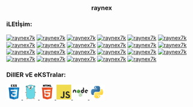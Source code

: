 <h3 align="center">raynex</h3>

<h3 align="left">iLEtİşim:</h3>
<p align="left">
<a href="https://codepen.io/raynex7k" target="blank"><img align="center" src="https://raw.githubusercontent.com/rahuldkjain/github-profile-readme-generator/master/src/images/icons/Social/codepen.svg" alt="raynex7k" height="30" width="40" /></a>
<a href="https://dev.to/raynex7k" target="blank"><img align="center" src="https://raw.githubusercontent.com/rahuldkjain/github-profile-readme-generator/master/src/images/icons/Social/devto.svg" alt="raynex7k" height="30" width="40" /></a>
<a href="https://twitter.com/raynex7k" target="blank"><img align="center" src="https://raw.githubusercontent.com/rahuldkjain/github-profile-readme-generator/master/src/images/icons/Social/twitter.svg" alt="raynex7k" height="30" width="40" /></a>
<a href="https://linkedin.com/in/raynex7k" target="blank"><img align="center" src="https://raw.githubusercontent.com/rahuldkjain/github-profile-readme-generator/master/src/images/icons/Social/linked-in-alt.svg" alt="raynex7k" height="30" width="40" /></a>
<a href="https://stackoverflow.com/users/raynex7k" target="blank"><img align="center" src="https://raw.githubusercontent.com/rahuldkjain/github-profile-readme-generator/master/src/images/icons/Social/stack-overflow.svg" alt="raynex7k" height="30" width="40" /></a>
<a href="https://codesandbox.com/raynex7k" target="blank"><img align="center" src="https://raw.githubusercontent.com/rahuldkjain/github-profile-readme-generator/master/src/images/icons/Social/codesandbox.svg" alt="raynex7k" height="30" width="40" /></a>
<a href="https://kaggle.com/raynex7k" target="blank"><img align="center" src="https://raw.githubusercontent.com/rahuldkjain/github-profile-readme-generator/master/src/images/icons/Social/kaggle.svg" alt="raynex7k" height="30" width="40" /></a>
<a href="https://fb.com/raynex7k" target="blank"><img align="center" src="https://raw.githubusercontent.com/rahuldkjain/github-profile-readme-generator/master/src/images/icons/Social/facebook.svg" alt="raynex7k" height="30" width="40" /></a>
<a href="https://instagram.com/raynex7k" target="blank"><img align="center" src="https://raw.githubusercontent.com/rahuldkjain/github-profile-readme-generator/master/src/images/icons/Social/instagram.svg" alt="raynex7k" height="30" width="40" /></a>
<a href="https://dribbble.com/raynex7k" target="blank"><img align="center" src="https://raw.githubusercontent.com/rahuldkjain/github-profile-readme-generator/master/src/images/icons/Social/dribbble.svg" alt="raynex7k" height="30" width="40" /></a>
<a href="https://www.behance.net/raynex7k" target="blank"><img align="center" src="https://raw.githubusercontent.com/rahuldkjain/github-profile-readme-generator/master/src/images/icons/Social/behance.svg" alt="raynex7k" height="30" width="40" /></a>
<a href="https://hashnode.com/raynex7k" target="blank"><img align="center" src="https://raw.githubusercontent.com/rahuldkjain/github-profile-readme-generator/master/src/images/icons/Social/hashnode.svg" alt="raynex7k" height="30" width="40" /></a>
<a href="https://medium.com/raynex7k" target="blank"><img align="center" src="https://raw.githubusercontent.com/rahuldkjain/github-profile-readme-generator/master/src/images/icons/Social/medium.svg" alt="raynex7k" height="30" width="40" /></a>
<a href="https://www.youtube.com/c/raynex7k" target="blank"><img align="center" src="https://raw.githubusercontent.com/rahuldkjain/github-profile-readme-generator/master/src/images/icons/Social/youtube.svg" alt="raynex7k" height="30" width="40" /></a>
<a href="https://www.codechef.com/users/raynex7k" target="blank"><img align="center" src="https://cdn.jsdelivr.net/npm/simple-icons@3.1.0/icons/codechef.svg" alt="raynex7k" height="30" width="40" /></a>
<a href="https://www.hackerrank.com/raynex7k" target="blank"><img align="center" src="https://raw.githubusercontent.com/rahuldkjain/github-profile-readme-generator/master/src/images/icons/Social/hackerrank.svg" alt="raynex7k" height="30" width="40" /></a>
<a href="https://codeforces.com/profile/raynex7k" target="blank"><img align="center" src="https://raw.githubusercontent.com/rahuldkjain/github-profile-readme-generator/master/src/images/icons/Social/codeforces.svg" alt="raynex7k" height="30" width="40" /></a>
<a href="https://www.leetcode.com/raynex7k" target="blank"><img align="center" src="https://raw.githubusercontent.com/rahuldkjain/github-profile-readme-generator/master/src/images/icons/Social/leet-code.svg" alt="raynex7k" height="30" width="40" /></a>
<a href="https://www.hackerearth.com/raynex7k" target="blank"><img align="center" src="https://raw.githubusercontent.com/rahuldkjain/github-profile-readme-generator/master/src/images/icons/Social/hackerearth.svg" alt="raynex7k" height="30" width="40" /></a>
<a href="https://auth.geeksforgeeks.org/user/raynex7k" target="blank"><img align="center" src="https://raw.githubusercontent.com/rahuldkjain/github-profile-readme-generator/master/src/images/icons/Social/geeks-for-geeks.svg" alt="raynex7k" height="30" width="40" /></a>
<a href="https://www.topcoder.com/members/raynex7k" target="blank"><img align="center" src="https://raw.githubusercontent.com/rahuldkjain/github-profile-readme-generator/master/src/images/icons/Social/topcoder.svg" alt="raynex7k" height="30" width="40" /></a>
<a href="https://discord.gg/raynex7k" target="blank"><img align="center" src="https://raw.githubusercontent.com/rahuldkjain/github-profile-readme-generator/master/src/images/icons/Social/discord.svg" alt="raynex7k" height="30" width="40" /></a>
<a href="/raynex7k" target="blank"><img align="center" src="https://raw.githubusercontent.com/rahuldkjain/github-profile-readme-generator/master/src/images/icons/Social/rss.svg" alt="raynex7k" height="30" width="40" /></a>
</p>

<h3 align="left">DillER vE eKSTralar:</h3>
<p align="left"> <a href="https://www.w3schools.com/css/" target="_blank" rel="noreferrer"> <img src="https://raw.githubusercontent.com/devicons/devicon/master/icons/css3/css3-original-wordmark.svg" alt="css3" width="40" height="40"/> </a> <a href="https://golang.org" target="_blank" rel="noreferrer"> <img src="https://raw.githubusercontent.com/devicons/devicon/master/icons/go/go-original.svg" alt="go" width="40" height="40"/> </a> <a href="https://www.w3.org/html/" target="_blank" rel="noreferrer"> <img src="https://raw.githubusercontent.com/devicons/devicon/master/icons/html5/html5-original-wordmark.svg" alt="html5" width="40" height="40"/> </a> <a href="https://developer.mozilla.org/en-US/docs/Web/JavaScript" target="_blank" rel="noreferrer"> <img src="https://raw.githubusercontent.com/devicons/devicon/master/icons/javascript/javascript-original.svg" alt="javascript" width="40" height="40"/> </a> <a href="https://nodejs.org" target="_blank" rel="noreferrer"> <img src="https://raw.githubusercontent.com/devicons/devicon/master/icons/nodejs/nodejs-original-wordmark.svg" alt="nodejs" width="40" height="40"/> </a> <a href="https://www.python.org" target="_blank" rel="noreferrer"> <img src="https://raw.githubusercontent.com/devicons/devicon/master/icons/python/python-original.svg" alt="python" width="40" height="40"/> </a> </p>

